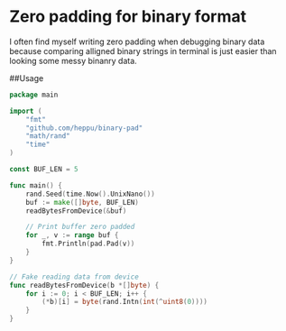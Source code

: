 # Zero padding for binary format

I often find myself writing zero padding when debugging binary data because comparing alligned binary strings in terminal is just easier than looking some messy binanry data.

##Usage

```go
package main

import (
	"fmt"
	"github.com/heppu/binary-pad"
	"math/rand"
	"time"
)

const BUF_LEN = 5

func main() {
	rand.Seed(time.Now().UnixNano())
	buf := make([]byte, BUF_LEN)
	readBytesFromDevice(&buf)

	// Print buffer zero padded
	for _, v := range buf {
		fmt.Println(pad.Pad(v))
	}
}

// Fake reading data from device
func readBytesFromDevice(b *[]byte) {
	for i := 0; i < BUF_LEN; i++ {
		(*b)[i] = byte(rand.Intn(int(^uint8(0))))
	}
}
```
